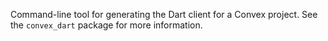 Command-line tool for generating the Dart client for a Convex project.
See the `convex_dart` package for more information.